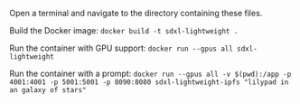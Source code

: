 Open a terminal and navigate to the directory containing these files.

Build the Docker image:
`docker build -t sdxl-lightweight .`

Run the container with GPU support:
`docker run --gpus all sdxl-lightweight`

Run the container with a prompt:
`docker run --gpus all -v $(pwd):/app -p 4001:4001 -p 5001:5001 -p 8090:8080 sdxl-lightweight-ipfs "lilypad in an galaxy of stars"`
